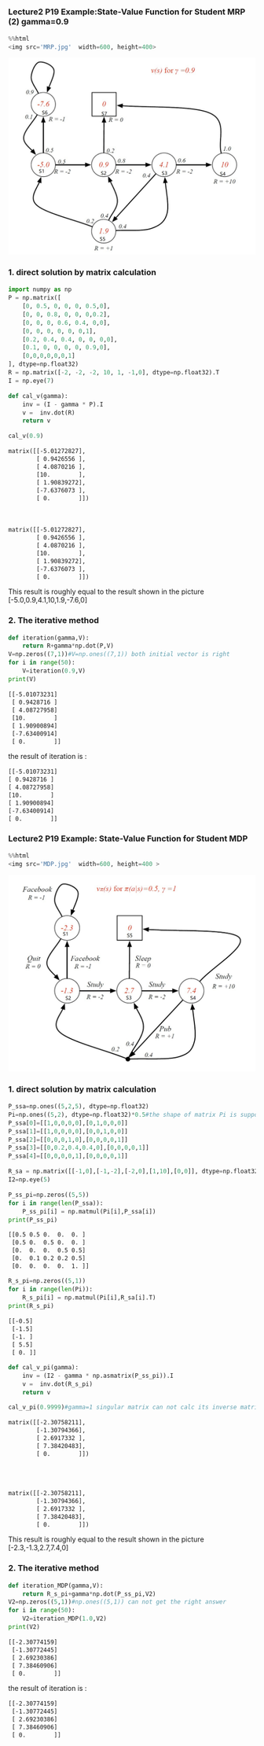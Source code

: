 ### Lecture2 P19 Example:State-Value Function for Student MRP (2) gamma=0.9


```python
%%html
<img src='MRP.jpg'  width=600, height=400>
```


<img src='MRP.jpg'  width=600, height=400>



### 1. direct solution by matrix calculation


```python
import numpy as np
P = np.matrix([
    [0, 0.5, 0, 0, 0, 0.5,0],
    [0, 0, 0.8, 0, 0, 0,0.2],
    [0, 0, 0, 0.6, 0.4, 0,0],
    [0, 0, 0, 0, 0, 0,1],
    [0.2, 0.4, 0.4, 0, 0, 0,0],
    [0.1, 0, 0, 0, 0, 0.9,0],
    [0,0,0,0,0,0,1]
], dtype=np.float32)
R = np.matrix([-2, -2, -2, 10, 1, -1,0], dtype=np.float32).T  
I = np.eye(7)
```


```python
def cal_v(gamma):
    inv = (I - gamma * P).I
    v =  inv.dot(R)
    return v
```


```python
cal_v(0.9)
```




    matrix([[-5.01272827],
            [ 0.9426556 ],
            [ 4.0870216 ],
            [10.        ],
            [ 1.90839272],
            [-7.6376073 ],
            [ 0.        ]])



    matrix([[-5.01272827],
            [ 0.9426556 ],
            [ 4.0870216 ],
            [10.        ],
            [ 1.90839272],
            [-7.6376073 ],
            [ 0.        ]])
This result is roughly equal to the result shown in the picture \[-5.0,0.9,4.1,10,1.9,-7.6,0\] 

### 2. The iterative method 


```python
def iteration(gamma,V):
    return R+gamma*np.dot(P,V)
V=np.zeros((7,1))#V=np.ones((7,1)) both initial vector is right
for i in range(50):
    V=iteration(0.9,V)
print(V)
```

    [[-5.01073231]
     [ 0.9428716 ]
     [ 4.08727958]
     [10.        ]
     [ 1.90900894]
     [-7.63400914]
     [ 0.        ]]
    

the result of iteration is :

    [[-5.01073231]
    [ 0.9428716 ]
    [ 4.08727958]
    [10.        ]
    [ 1.90900894]
    [-7.63400914]
    [ 0.        ]]


### Lecture2 P19 Example: State-Value Function for Student MDP


```python
%%html
<img src='MDP.jpg'  width=600, height=400 >
```


<img src='MDP.jpg'  width=600, height=400 >



### 1. direct solution by matrix calculation


```python
P_ssa=np.ones((5,2,5), dtype=np.float32)
Pi=np.ones((5,2), dtype=np.float32)*0.5#the shape of matrix Pi is supposed to be (5，1，2) in theory
P_ssa[0]=[[1,0,0,0,0],[0,1,0,0,0]]
P_ssa[1]=[[1,0,0,0,0],[0,0,1,0,0]]
P_ssa[2]=[[0,0,0,1,0],[0,0,0,0,1]]
P_ssa[3]=[[0,0.2,0.4,0.4,0],[0,0,0,0,1]]
P_ssa[4]=[[0,0,0,0,1],[0,0,0,0,1]]
```


```python
R_sa = np.matrix([[-1,0],[-1,-2],[-2,0],[1,10],[0,0]], dtype=np.float32)#the shape of matrix R_sa is supposed to be (5，2，1) in theory
I2=np.eye(5)
```


```python
P_ss_pi=np.zeros((5,5))
for i in range(len(P_ssa)):
    P_ss_pi[i] = np.matmul(Pi[i],P_ssa[i])
print(P_ss_pi)
```

    [[0.5 0.5 0.  0.  0. ]
     [0.5 0.  0.5 0.  0. ]
     [0.  0.  0.  0.5 0.5]
     [0.  0.1 0.2 0.2 0.5]
     [0.  0.  0.  0.  1. ]]
    


```python
R_s_pi=np.zeros((5,1))
for i in range(len(Pi)):
    R_s_pi[i] = np.matmul(Pi[i],R_sa[i].T)
print(R_s_pi)
```

    [[-0.5]
     [-1.5]
     [-1. ]
     [ 5.5]
     [ 0. ]]
    


```python
def cal_v_pi(gamma):
    inv = (I2 - gamma * np.asmatrix(P_ss_pi)).I
    v =  inv.dot(R_s_pi)
    return v
```


```python
cal_v_pi(0.9999)#gamma=1 singular matrix can not calc its inverse matrix
```




    matrix([[-2.30758211],
            [-1.30794366],
            [ 2.6917332 ],
            [ 7.38420483],
            [ 0.        ]])




    matrix([[-2.30758211],
            [-1.30794366],
            [ 2.6917332 ],
            [ 7.38420483],
            [ 0.        ]])

This result is roughly equal to the result shown in the picture \[-2.3,-1.3,2.7,7.4,0\]

### 2. The iterative method 


```python
def iteration_MDP(gamma,V):
    return R_s_pi+gamma*np.dot(P_ss_pi,V2)
V2=np.zeros((5,1))#np.ones((5,1)) can not get the right answer
for i in range(50):
    V2=iteration_MDP(1.0,V2)
print(V2)
```

    [[-2.30774159]
     [-1.30772445]
     [ 2.69230386]
     [ 7.38460906]
     [ 0.        ]]
    

the result of iteration is :

    [[-2.30774159]
     [-1.30772445]
     [ 2.69230386]
     [ 7.38460906]
     [ 0.        ]]



```python

```
